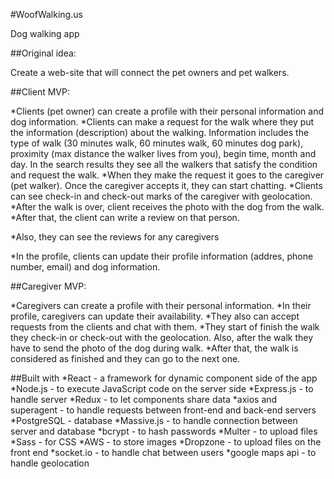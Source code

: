 #WoofWalking.us

Dog walking app

##Original idea:

Create a web-site that will connect the pet owners and pet walkers.

##Client MVP:

*Clients (pet owner) can create a profile with their personal information and dog information.
*Clients can make a request for the walk where they put the information (description) about the walking. Information includes the type of walk (30 minutes walk, 60 minutes walk, 60 minutes dog park), proximity (max distance the walker lives from you), begin time, month and day. In the search results they see all the walkers that satisfy the condition and request the walk.
*When they make the request it goes to the caregiver (pet walker). Once the caregiver accepts it, they can start chatting.
*Clients can see check-in and check-out marks of the caregiver with geolocation.
*After the walk is over, client receives the photo with the dog from the walk.
*After that, the client can write a review on that person.

*Also, they can see the reviews for any caregivers

*In the profile, clients can update their profile information (addres, phone number, email) and dog information.

##Caregiver MVP:

*Caregivers can create a profile with their personal information.
*In their profile, caregivers can update their availability.
*They also can accept requests from the clients and chat with them.
*They start of finish the walk they check-in or check-out with the geolocation. Also, after the walk they have to send the photo of the dog during walk.
*After that, the walk is considered as finished and they can go to the next one.

##Built with
*React - a framework for dynamic component side of the app
*Node.js - to execute JavaScript code on the server side
*Express.js - to handle server
*Redux - to let components share data
*axios and superagent - to handle requests between front-end and back-end servers
*PostgreSQL - database
*Massive.js - to handle connection between server and database
*bcrypt - to hash passwords
*Multer - to upload files
*Sass - for CSS
*AWS - to store images
*Dropzone - to upload files on the front end
*socket.io - to handle chat between users
*google maps api - to handle geolocation
